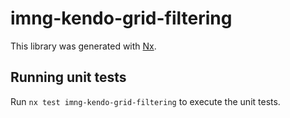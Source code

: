 # imng-kendo-grid-filtering

This library was generated with [Nx](https://nx.dev).

## Running unit tests

Run `nx test imng-kendo-grid-filtering` to execute the unit tests.
